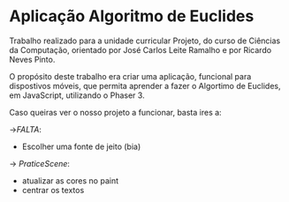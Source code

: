 # Aplicação Algoritmo de Euclides

Trabalho realizado para a unidade curricular Projeto, do curso de Ciências da Computação, orientado por José Carlos Leite Ramalho e por Ricardo Neves Pinto. 
  
O propósito deste trabalho era criar uma aplicação, funcional para dispostivos móveis, que permita aprender a fazer o Algortimo de Euclides, em JavaScript, utilizando o Phaser 3. 

Caso queiras ver o nosso projeto a funcionar, basta ires a: 


->*FALTA*:
   * Escolher uma fonte de jeito (bia) 

 -> *PraticeScene*:
   * atualizar as cores no paint
   * centrar os textos

